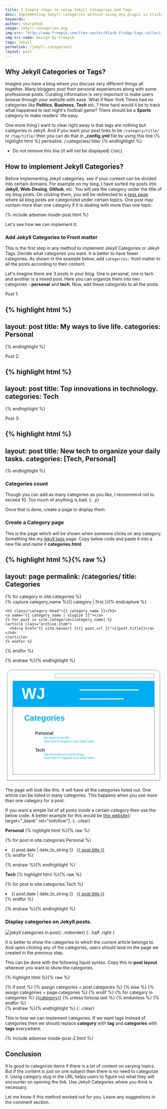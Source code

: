 ```yaml
---
title: 3 Simple steps to setup Jekyll Categories and Tags
desc: Implementing Jekyll categories without using any plugin is tricky. But here is a simple step by step guide to do it. You can implement Jekyll categories or Jekyll tags on your blog by following these simple steps. 
keywords: 
author: sharathdt
image: jekyll-categories.png
img-src: "http://www.freepik.com/free-vector/black-friday-tags-collection_821735.htm"
img-src-name: Design by Freepik
tags: Jekyll
permalink: /jekyll-categories/
layout: post
---
```


## Why Jekyll Categories or Tags?
Imagine you have a blog where you discuss very different things all together. Many bloggers post their personal experiences along with some professional posts. Curating information is very important to make users browse through your website with ease. What if New York Times had no categories like **Politics**, **Business**, **Tech** etc..? How hard would it be to track what happened to last night's football game? There should be a **Sports** category to make readers' life easy.

One more thing I want to clear right away is that tags are nothing but categories in Jekyll. And if you want your post links to be ``/category/title/`` or ``/tag/title/`` then you can do that in **_config.yml** file by using this line
{% highlight html %}
permalink: /:categories/:title/
{% endhighlight %}


* Do not remove this line (it will not be displayed) 
{:toc}

## How to implement Jekyll Categories?
Before implementing Jekyll categories, see if your content can be divided into certain domains. For example on my blog, I have sorted my posts into **Jekyll**, **Web-Desing**, **Github**, etc. You will see the category under the title of my blog posts. On clicking them, you will be redirected to a [tags page](/tags/) where all blog posts are categorized under certain topics. One post may contain more than one category if it is dealing with more than one topic.


{% include adsense-inside-post.html %}

Let's see how we can implement it.

### Add Jekyll Categories to Front matter
This is the first step in any method to implement Jekyll Categories or Jekyll Tags. Decide what categories you want. It is better to have fewer categories. As shown in the example below, add ``categories:`` front matter to all the posts according to their content.

Let's imagine there are 3 posts in your blog. One is personal, one is tech and another is a mixed post. Here you can organize them into two categories - **personal** and **tech**. Now, add these categories to all the posts.

Post 1:

{% highlight html %}
---
layout: post
title: My ways to live life.
categories: Personal
---
{% endhighlight %}


Post 2:

{% highlight html %}
---
layout: post
title: Top innovations in technology.
categories: Tech
---
{% endhighlight %}


Post 3:

{% highlight html %}
---
layout: post
title: New tech to organize your daily tasks.
categories: [Tech, Personal]
---
{% endhighlight %}




### Categories count
Though you can add as many categories as you like, I recommend not to exceed 10. Too much of anything is bad.
{: .y}

Once that is done, create a page to display them.

### Create a Category page
This is the page which will be shown when someone clicks on any category. Something like my [jekyll tags](/tags/) page. Copy below code and paste it into a new file and name it **categories.html**.

{% highlight html %}{% raw %}
---
layout: page
permalink: /categories/
title: Categories
---


<div id="archives">
{% for category in site.categories %}
  <div class="archive-group">
    {% capture category_name %}{{ category | first }}{% endcapture %}
    <div id="#{{ category_name | slugize }}"></div>
    <p></p>
    
    <h3 class="category-head">{{ category_name }}</h3>
    <a name="{{ category_name | slugize }}"></a>
    {% for post in site.categories[category_name] %}
    <article class="archive-item">
      <h4><a href="{{ site.baseurl }}{{ post.url }}">{{post.title}}</a></h4>
    </article>
    {% endfor %}
  </div>
{% endfor %}
</div>

{% endraw %}{% endhighlight %}



<svg xmlns="http://www.w3.org/2000/svg" viewBox="0 0 717 526.5"><style>.a{fill:none;stroke:#414042;}.b{fill:none;stroke:#000;}.c{fill:#00AEEF;}.d{fill:none;stroke-width:5;stroke:#F1F2F2;}.e{fill:none;stroke:#808285;}.f{fill:#FFF;}</style><metadata class="undefined"><sfw xmlns="http://ns.adobe.com/SaveForWeb/1.0/" class="undefined"><sliceSourceBounds width="700.5" height="504.8" y="-1.7" x="49.6" bottomLeftOrigin="true" class="undefined"/></sfw></metadata><path d="M9.1 515.4V35.8c0-13.7 11.1-24.7 24.7-24.7H683.8c13.7 0 24.7 11.1 24.7 24.7V515.4" class="a"/><line x1="8.5" y1="514.5" x2="708" y2="514.5" class="b"/><rect x="34.5" y="61.9" width="648.6" height="426" class="a"/><rect x="34.5" y="61.9" width="648.6" height="118.2" class="c"/><line x1="340.6" y1="102.7" x2="612.7" y2="102.7" class="d"/><line x1="340.6" y1="143.5" x2="542.6" y2="143.5" class="d"/><rect x="228.4" y="28.2" width="453.8" height="19.3" class="e"/><text transform="matrix(1 0 0 1 50.9819 243.7363)" class="undefined"><tspan font-family="'Helvetica'" font-size="12" letter-spacing="33" class="c"/><tspan x="36" font-family="'Helvetica'" font-weight="bold" font-size="36" class="c">  Categories</tspan></text><text transform="matrix(1 0 0 1 136.9819 307.7363)" class="undefined"><tspan font-family="'Helvetica'" font-size="21" class="undefined">  Personal</tspan><tspan y="16.8" font-family="'Helvetica'" font-size="14" font-weight="bold" letter-spacing="33" class="undefined"/><tspan x="36" y="16.8" font-family="'Helvetica'" font-size="14" class="c">  My ways to live life.</tspan><tspan y="33.6" font-family="'Helvetica'" font-size="14" letter-spacing="33" class="c"/><tspan x="36" y="33.6" font-family="'Helvetica'" font-size="14" class="c">  New tech to organize your daily tasks.</tspan></text><text transform="matrix(1 0 0 1 136.9819 383.7363)" class="undefined"><tspan font-family="'Helvetica'" font-size="21" class="undefined">  Tech</tspan><tspan y="16.8" font-family="'Helvetica'" font-size="14" font-weight="bold" letter-spacing="33" class="undefined"/><tspan x="36" y="16.8" font-family="'Helvetica'" font-size="14" class="c">  Top innovations in technology.</tspan><tspan y="33.6" font-family="'Helvetica'" font-size="14" letter-spacing="33" class="c"/><tspan x="36" y="33.6" font-family="'Helvetica'" font-size="14" class="c">  New tech to organize your daily tasks.</tspan></text><text transform="matrix(1 0 0 1 74.9819 143.46)" font-family="'Helvetica'" font-size="72" font-weight="bold" class="f">  WJ</text></svg>


The page will look like this. It will have all the categories listed out. One article can be listed in many categories. This happens when you use more than one category for a post.


If you want a simple list of all posts inside a certain category then use the below code. A better example for this would be [this website](http://danhixon.github.io/code.html){: target="_blank" rel="nofollow"}.
{: .clear}

**Personal**
{% highlight html %}{% raw %}

{% for post in site.categories.Personal %}
 <li><span>{{ post.date | date_to_string }}</span> &nbsp; <a href="{{ post.url }}">{{ post.title }}</a></li>
{% endfor %}

{% endraw %}{% endhighlight %}


**Tech**
{% highlight html %}{% raw %}

{% for post in site.categories.Tech %}
 <li><span>{{ post.date | date_to_string }}</span> &nbsp; <a href="{{ post.url }}">{{ post.title }}</a></li>
{% endfor %}

{% endraw %}{% endhighlight %}


### Display categories on Jekyll posts.


![jekyll categories in post](/images/jekyll-categories-in-post.svg){: .noborder}
{: .half .right }

It is better to show the categories to which the current article belongs to. And upon clicking any of the categories, users should land on the page we created in the previous step.


This can be done with the following liquid syntax. Copy this to **post layout** wherever you want to show the categories.


{% highlight html %}{% raw %}
<div class="post-categories">
  {% if post %}
    {% assign categories = post.categories %}
  {% else %}
    {% assign categories = page.categories %}
  {% endif %}
  {% for category in categories %}
  <a href="{{site.baseurl}}/categories/#{{category|slugize}}">{{category}}</a>
  {% unless forloop.last %}&nbsp;{% endunless %}
  {% endfor %}
</div>
{% endraw %}{% endhighlight %}
{: .clear}

This is how we can implement categories. If we want tags instead of categories then we should replace **category** with **tag** and **categories** with **tags** everywhere.


{% include adsense-inside-post-2.html %}

## Conclusion
It is good to categorize items if there is a lot of content on varying topics. But if the content is just on one subject then there is no need to categorize it. Using category slug in the URL helps users to figure out what they will encounter on opening the link. Use Jekyll Categories where you think is necessary.

Let me know if this method worked out for you. Leave any suggestions in the comment section.